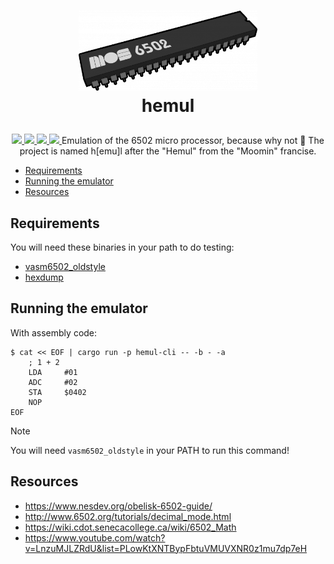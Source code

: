 <h1>
  <p align="center">
    <a href="https://github.com/gbbirkisson/hemul">
      <img src="https://raw.githubusercontent.com/gbbirkisson/hemul/main/logo.png" alt="Logo" height="128">
    </a>
    <br>hemul
  </p>
</h1>

<p align="center">
    <a href="https://github.com/gbbirkisson/hemul/commits/main">
        <img src="https://img.shields.io/github/last-commit/gbbirkisson/hemul/main">
    </a>
    <a href="https://github.com/gbbirkisson/hemul/actions/workflows/ci.yml">
        <img src="https://github.com/gbbirkisson/hemul/actions/workflows/ci.yml/badge.svg?branch=main">
    </a>
    <a href="https://codecov.io/github/gbbirkisson/hemul">
        <img src="https://codecov.io/github/gbbirkisson/hemul/branch/main/graph/badge.svg?token=GFZ3Y0Y2X6">
    </a>
    <a href="https://github.com/gbbirkisson/hemul/blob/main/LICENSE">
        <img src="https://img.shields.io/github/license/gbbirkisson/hemul">
    </a>
    Emulation of the 6502 micro processor, because why not 🤷 The project is named h[emu]l after the "Hemul" from the "Moomin" francise.
</p>

<!-- vim-markdown-toc GFM -->

* [Requirements](#requirements)
* [Running the emulator](#running-the-emulator)
* [Resources](#resources)

<!-- vim-markdown-toc -->

## Requirements

You will need these binaries in your path to do testing:

- [vasm6502_oldstyle](http://www.compilers.de/vasm.html)
- [hexdump](https://man7.org/linux/man-pages/man1/hexdump.1.html)

## Running the emulator

With assembly code:

```console
$ cat << EOF | cargo run -p hemul-cli -- -b - -a
    ; 1 + 2
    LDA     #01
    ADC     #02
    STA     $0402
    NOP
EOF
```

> [!NOTE]
> You will need `vasm6502_oldstyle` in your PATH to run this command!

## Resources

- https://www.nesdev.org/obelisk-6502-guide/
- http://www.6502.org/tutorials/decimal_mode.html
- https://wiki.cdot.senecacollege.ca/wiki/6502_Math
- https://www.youtube.com/watch?v=LnzuMJLZRdU&list=PLowKtXNTBypFbtuVMUVXNR0z1mu7dp7eH
